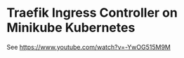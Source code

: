 # Traefik Ingress Controller on Minikube Kubernetes

See https://www.youtube.com/watch?v=-YwOG515M9M
